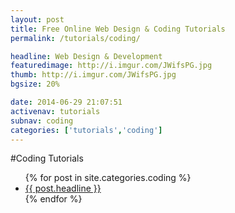 ```yaml
---
layout: post
title: Free Online Web Design & Coding Tutorials
permalink: /tutorials/coding/

headline: Web Design & Development
featuredimage: http://i.imgur.com/JWifsPG.jpg
thumb: http://i.imgur.com/JWifsPG.jpg
bgsize: 20%

date: 2014-06-29 21:07:51
activenav: tutorials
subnav: coding
categories: ['tutorials','coding']
---
```

#Coding Tutorials
<ul class="postlist">
	{% for post in site.categories.coding %}
		<li class="col-sm-4">
			<div class="pull-left overlayimg" style="background: url({{ post.thumb }}) center center; background-size: cover;">
				<div class="overlaycontainer"><span class="overlaytxt"><a href="{{ site.url }}{{ post.url }}">{{ post.headline }}</a></span></div>
			</div>
		</li>
	{% endfor %}
</ul>
<div class="clearfix"></div>
